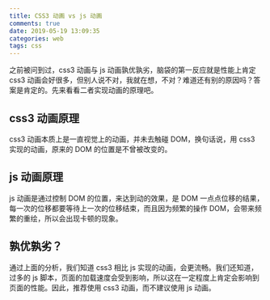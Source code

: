 ```yaml
---
title: CSS3 动画 vs js 动画
comments: true
date: 2019-05-19 13:09:35
categories: web
tags: css
---
```


之前被问到过，css3 动画与 js 动画孰优孰劣，脑袋的第一反应就是性能上肯定 css3 动画会好很多，但别人说不对，我就在想，不对？难道还有别的原因吗？答案是肯定的。先来看看二者实现动画的原理吧。

<!--more-->

## css3 动画原理

css3 动画本质上是一直视觉上的动画，并未去触碰 DOM，换句话说，用 css3 实现的动画，原来的 DOM 的位置是不曾被改变的。

## js 动画原理

js 动画是通过控制 DOM 的位置，来达到动的效果，是 DOM 一点点位移的结果，每一次的位移都要等待上一次的位移结束，而且因为频繁的操作 DOM，会带来频繁的重绘，所以会出现卡顿的现象。

## 孰优孰劣？

通过上面的分析，我们知道 css3 相比 js 实现的动画，会更流畅。我们还知道，过多的 js 脚本，页面的加载速度会受到影响，所以这在一定程度上肯定会影响到页面的性能。因此，推荐使用 css3 动画，而不建议使用 js 动画。
